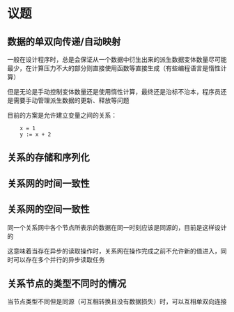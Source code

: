 # 议题

## 数据的单双向传递/自动映射

一般在设计程序时，总是会保证从一个数据中衍生出来的派生数据变体数量尽可能最少，在计算压力不大的部分则直接使用函数等直接生成（有些编程语言是惰性计算）

但是无论是手动控制变体数量还是使用惰性计算，最终还是治标不治本，程序员还是需要手动管理派生数据的更新、释放等问题

目前的方案是允许建立变量之间的关系：

        x = 1
        y := x + 2

## 关系的存储和序列化

## 关系网的时间一致性

## 关系网的空间一致性

同一个关系网中各个节点所表示的数据在同一时刻应该是同源的，目前是这样设计的

这意味着当存在异步的读取操作时，关系网在操作完成之前不允许新的值进入，同时可以存在多个并行的异步读取任务

## 关系节点的类型不同时的情况

当节点类型不同但是同源（可互相转换且没有数据损失）时，可以互相单双向连接